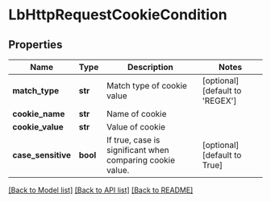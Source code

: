 # LbHttpRequestCookieCondition

## Properties
Name | Type | Description | Notes
------------ | ------------- | ------------- | -------------
**match_type** | **str** | Match type of cookie value | [optional] [default to 'REGEX']
**cookie_name** | **str** | Name of cookie | 
**cookie_value** | **str** | Value of cookie | 
**case_sensitive** | **bool** | If true, case is significant when comparing cookie value.  | [optional] [default to True]

[[Back to Model list]](../README.md#documentation-for-models) [[Back to API list]](../README.md#documentation-for-api-endpoints) [[Back to README]](../README.md)

